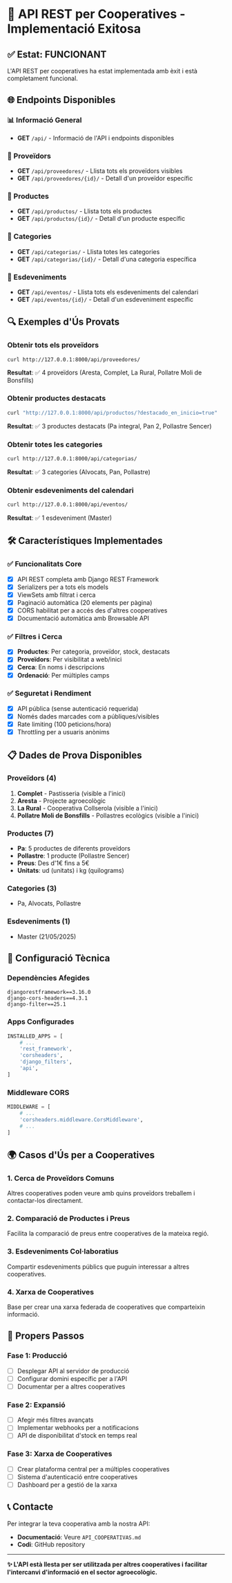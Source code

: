 # 🚀 API REST per Cooperatives - Implementació Exitosa

## ✅ Estat: FUNCIONANT

L'API REST per cooperatives ha estat implementada amb èxit i està completament funcional.

## 🌐 Endpoints Disponibles

### 📊 Informació General
- **GET** `/api/` - Informació de l'API i endpoints disponibles

### 🏪 Proveïdors
- **GET** `/api/proveedores/` - Llista tots els proveïdors visibles
- **GET** `/api/proveedores/{id}/` - Detall d'un proveïdor específic

### 🛒 Productes  
- **GET** `/api/productos/` - Llista tots els productes
- **GET** `/api/productos/{id}/` - Detall d'un producte específic

### 📂 Categories
- **GET** `/api/categorias/` - Llista totes les categories
- **GET** `/api/categorias/{id}/` - Detall d'una categoria específica

### 📅 Esdeveniments
- **GET** `/api/eventos/` - Llista tots els esdeveniments del calendari
- **GET** `/api/eventos/{id}/` - Detall d'un esdeveniment específic

## 🔍 Exemples d'Ús Provats

### Obtenir tots els proveïdors
```bash
curl http://127.0.0.1:8000/api/proveedores/
```
**Resultat**: ✅ 4 proveïdors (Aresta, Complet, La Rural, Pollatre Moli de Bonsfills)

### Obtenir productes destacats
```bash
curl "http://127.0.0.1:8000/api/productos/?destacado_en_inicio=true"
```
**Resultat**: ✅ 3 productes destacats (Pa integral, Pan 2, Pollastre Sencer)

### Obtenir totes les categories
```bash
curl http://127.0.0.1:8000/api/categorias/
```
**Resultat**: ✅ 3 categories (Alvocats, Pan, Pollastre)

### Obtenir esdeveniments del calendari
```bash
curl http://127.0.0.1:8000/api/eventos/
```
**Resultat**: ✅ 1 esdeveniment (Master)

## 🛠️ Característiques Implementades

### ✅ Funcionalitats Core
- [x] API REST completa amb Django REST Framework
- [x] Serializers per a tots els models
- [x] ViewSets amb filtrat i cerca
- [x] Paginació automàtica (20 elements per pàgina)
- [x] CORS habilitat per a accés des d'altres cooperatives
- [x] Documentació automàtica amb Browsable API

### ✅ Filtres i Cerca
- [x] **Productes**: Per categoria, proveïdor, stock, destacats
- [x] **Proveïdors**: Per visibilitat a web/inici
- [x] **Cerca**: En noms i descripcions
- [x] **Ordenació**: Per múltiples camps

### ✅ Seguretat i Rendiment
- [x] API pública (sense autenticació requerida)
- [x] Només dades marcades com a públiques/visibles
- [x] Rate limiting (100 peticions/hora)
- [x] Throttling per a usuaris anònims

## 📋 Dades de Prova Disponibles

### Proveïdors (4)
1. **Complet** - Pastisseria (visible a l'inici)
2. **Aresta** - Projecte agroecològic
3. **La Rural** - Cooperativa Collserola (visible a l'inici)
4. **Pollatre Moli de Bonsfills** - Pollastres ecològics (visible a l'inici)

### Productes (7)
- **Pa**: 5 productes de diferents proveïdors
- **Pollastre**: 1 producte (Pollastre Sencer)
- **Preus**: Des d'1€ fins a 5€
- **Unitats**: ud (unitats) i kg (quilograms)

### Categories (3)
- Pa, Alvocats, Pollastre

### Esdeveniments (1)
- Master (21/05/2025)

## 🔧 Configuració Tècnica

### Dependències Afegides
```
djangorestframework==3.16.0
django-cors-headers==4.3.1
django-filter==25.1
```

### Apps Configurades
```python
INSTALLED_APPS = [
    # ...
    'rest_framework',
    'corsheaders', 
    'django_filters',
    'api',
]
```

### Middleware CORS
```python
MIDDLEWARE = [
    # ...
    'corsheaders.middleware.CorsMiddleware',
    # ...
]
```

## 🌍 Casos d'Ús per a Cooperatives

### 1. **Cerca de Proveïdors Comuns**
Altres cooperatives poden veure amb quins proveïdors treballem i contactar-los directament.

### 2. **Comparació de Productes i Preus**
Facilita la comparació de preus entre cooperatives de la mateixa regió.

### 3. **Esdeveniments Col·laboratius**
Compartir esdeveniments públics que puguin interessar a altres cooperatives.

### 4. **Xarxa de Cooperatives**
Base per crear una xarxa federada de cooperatives que comparteixin informació.

## 🚀 Propers Passos

### Fase 1: Producció
- [ ] Desplegar API al servidor de producció
- [ ] Configurar domini específic per a l'API
- [ ] Documentar per a altres cooperatives

### Fase 2: Expansió
- [ ] Afegir més filtres avançats
- [ ] Implementar webhooks per a notificacions
- [ ] API de disponibilitat d'stock en temps real

### Fase 3: Xarxa de Cooperatives
- [ ] Crear plataforma central per a múltiples cooperatives
- [ ] Sistema d'autenticació entre cooperatives
- [ ] Dashboard per a gestió de la xarxa

## 📞 Contacte

Per integrar la teva cooperativa amb la nostra API:
- **Documentació**: Veure `API_COOPERATIVAS.md`
- **Codi**: GitHub repository

---

**✨ L'API està llesta per ser utilitzada per altres cooperatives i facilitar l'intercanvi d'informació en el sector agroecològic.**